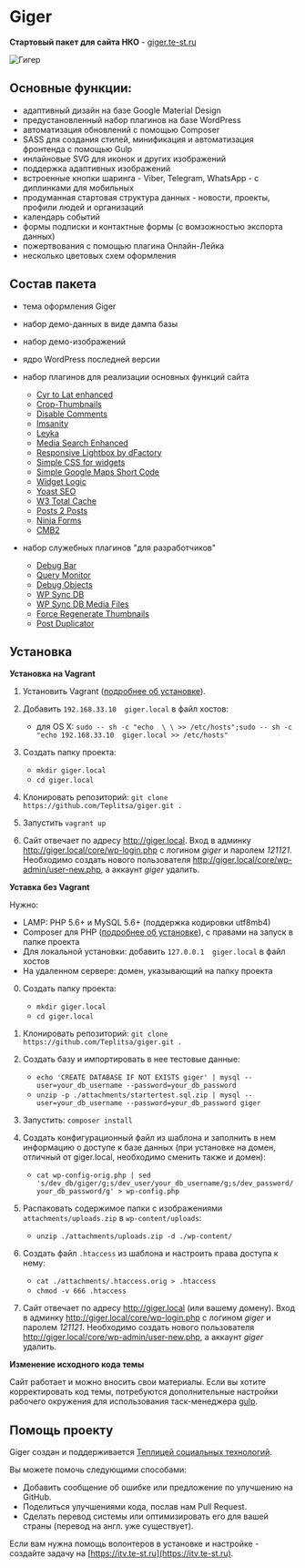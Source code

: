 # Giger #

**Cтартовый пакет для сайта НКО** - [giger.te-st.ru](https://giger.te-st.ru)

![Гигер](http://leyka.te-st.ru/wp-content/uploads/assets/giger-logo-temp.png?stamp=156)

## Основные функции:

- адаптивный дизайн на базе Google Material Design
- предустановленный набор плагинов на базе WordPress
- автоматизация обновлений с помощью Composer
- SASS для создания стилей, минификация и автоматизация фронтенда с помощью Gulp
- инлайновые SVG для иконок и других изображений
- поддержка адаптивных изображений
- встроенные кнопки шаринга - Viber, Telegram, WhatsApp - с диплинками для мобильных
- продуманная стартовая структура данных - новости, проекты, профили людей и организаций
- календарь событий
- формы подписки и контактные формы (с вомзожностью экспорта данных)
- пожертвования с помощью плагина Онлайн-Лейка
- несколько цветовых схем оформления

## Состав пакета

- тема оформления Giger

- набор демо-данных в виде дампа базы

- набор демо-изображений 

- ядро WordPress последней версии

- набор плагинов для реализации основных функций сайта

	- [Cyr to Lat enhanced](https://wordpress.org/plugins/cyr3lat/) 
	- [Crop-Thumbnails](https://wordpress.org/plugins/crop-thumbnails/) 
	- [Disable Comments](https://wordpress.org/plugins/disable-comments/)         
	- [Imsanity](https://wordpress.org/plugins/imsanity/) 
	- [Leyka](https://wordpress.org/plugins/leyka/) 
	- [Media Search Enhanced](https://wordpress.org/plugins/media-search-enhanced/) 
	- [Responsive Lightbox by dFactory](https://wordpress.org/plugins/responsive-lightbox/)         
	- [Simple CSS for widgets](https://wordpress.org/plugins/simple-css-for-widgets/) 
	- [Simple Google Maps Short Code](https://wordpress.org/plugins/simple-google-maps-short-code/) 
	- [Widget Logic](https://wordpress.org/plugins/widget-logic/) 
	- [Yoast SEO](https://wordpress.org/plugins/wordpress-seo/) 
	- [W3 Total Cache](https://wordpress.org/plugins/w3-total-cache/)
	- [Posts 2 Posts](https://wordpress.org/plugins/posts-to-posts/) 
	- [Ninja Forms](https://wordpress.org/plugins/ninja-forms/) 
	- [CMB2](https://wordpress.org/plugins/cmb2/)
	
- набор служебных плагинов "для разработчиков"

	- [Debug Bar](https://wordpress.org/plugins/debug-bar/) 
	- [Query Monitor](https://wordpress.org/plugins/query-monitor/)       
	- [Debug Objects](https://wordpress.org/plugins/debug-objects/) 
	- [WP Sync DB](https://github.com/wp-sync-db/wp-sync-db) 
	- [WP Sync DB Media Files](https://github.com/wp-sync-db/wp-sync-db-media-files)
	- [Force Regenerate Thumbnails](https://wordpress.org/plugins/force-regenerate-thumbnails/) 
	- [Post Duplicator](https://wordpress.org/plugins/post-duplicator/) 



## Установка

**Установка на Vagrant**

1. Установить Vagrant ([подробнее об установке](https://docs.vagrantup.com/v2/installation/index.html)).

2. Добавить `192.168.33.10  giger.local` в файл хостов:
	- для OS X: `sudo -- sh -c "echo  \ \ >> /etc/hosts";sudo -- sh -c "echo 192.168.33.10  giger.local >> /etc/hosts"`

3. Создать папку проекта:
	- `mkdir giger.local`
	- `cd giger.local`

4. Клонировать репозиторий: `git clone https://github.com/Teplitsa/giger.git .`

5. Запустить `vagrant up`

6. Сайт отвечает по адресу http://giger.local. Вход в админку http://giger.local/core/wp-login.php с логином _giger_ и паролем _121121_. Необходимо создать нового пользователя http://giger.local/core/wp-admin/user-new.php, а аккаунт _giger_ удалить.


**Уставка без Vagrant**

Нужно:
- LAMP: PHP 5.6+ и MySQL 5.6+ (поддержка кодировки utf8mb4)
- Composer для PHP ([подробнее об установке](https://getcomposer.org/doc/00-intro.md#installation-linux-unix-osx)), с правами на запуск в папке проекта
- Для локальной установки: добавить `127.0.0.1  giger.local` в файл хостов
- На удаленном сервере: домен, указывающий на папку проекта

0. Создать папку проекта:
	- `mkdir giger.local`
	- `cd giger.local`

1. Клонировать репозиторий: `git clone https://github.com/Teplitsa/giger.git .`

2. Создать базу и импортировать в нее тестовые данные:
	- `echo 'CREATE DATABASE IF NOT EXISTS giger' | mysql --user=your_db_username --password=your_db_password`
	- `unzip -p ./attachments/startertest.sql.zip | mysql --user=your_db_username --password=your_db_password giger`

3. Запустить: `composer install`

4. Создать конфигурационный файл из шаблона и заполнить в нем информацию о доступе к базе данных (при установке на домен, отличный от giger.local, необходимо сменить также и домен):
	- `cat wp-config-orig.php | sed 's/dev_db/giger/g;s/dev_user/your_db_username/g;s/dev_password/your_db_password/g' > wp-config.php` 

5. Распаковать содержимое папки с изображениями `attachments/uploads.zip` в `wp-content/uploads`:
	- `unzip ./attachments/uploads.zip -d ./wp-content/`

6. Создать файл `.htaccess` из шаблона и настроить права доступа к нему:
	- `cat ./attachments/.htaccess.orig > .htaccess`
	- `chmod -v 666 .htaccess`

7. Сайт отвечает по адресу http://giger.local (или вашему домену). Вход в админку http://giger.local/core/wp-login.php с логином _giger_ и паролем _121121_. Необходимо создать нового пользователя http://giger.local/core/wp-admin/user-new.php, а аккаунт _giger_ удалить.


**Изменение исходного кода темы**

Сайт работает и можно вносить свои материалы. Если вы хотите корректировать код темы, потребуются дополнительные настройки рабочего окружения для использования таск-менеджера [gulp](http://gulpjs.com/).




## Помощь проекту

Giger создан и поддерживается [Теплицей социальных технологий](https://te-st.ru).

Вы можете помочь следующими способами:

  * Добавить сообщение об ошибке или предложение по улучшению на GitHub.
  * Поделиться улучшениями кода, послав нам Pull Request.
  * Сделать перевод системы или оптимизировать его для вашей страны (перевод на англ. уже существует).
  
Если вам нужна помощь волонтеров в установке и настройке - создайте задачу на [https://itv.te-st.ru](https://itv.te-st.ru).